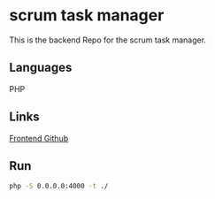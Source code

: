 # scrum task manager

This is the backend Repo for the scrum task manager.

## Languages

PHP

## Links

[Frontend Github](https://github.com/LukMayr/DemoTrade/tree/main/DemoTradeFrontend)

## Run

```bash
php -S 0.0.0.0:4000 -t ./
```